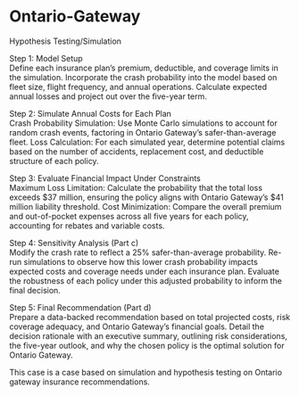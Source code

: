 # Ontario-Gateway
Hypothesis Testing/Simulation


Step 1: Model Setup\
Define each insurance plan’s premium, deductible, and coverage limits in the simulation.
Incorporate the crash probability into the model based on fleet size, flight frequency, and annual operations.
Calculate expected annual losses and project out over the five-year term.

Step 2: Simulate Annual Costs for Each Plan\
Crash Probability Simulation: Use Monte Carlo simulations to account for random crash events, factoring in Ontario Gateway’s safer-than-average fleet.
Loss Calculation: For each simulated year, determine potential claims based on the number of accidents, replacement cost, and deductible structure of each policy.

Step 3: Evaluate Financial Impact Under Constraints\
Maximum Loss Limitation: Calculate the probability that the total loss exceeds $37 million, ensuring the policy aligns with Ontario Gateway’s $41 million liability threshold.
Cost Minimization: Compare the overall premium and out-of-pocket expenses across all five years for each policy, accounting for rebates and variable costs.

Step 4: Sensitivity Analysis (Part c)\
Modify the crash rate to reflect a 25% safer-than-average probability.
Re-run simulations to observe how this lower crash probability impacts expected costs and coverage needs under each insurance plan.
Evaluate the robustness of each policy under this adjusted probability to inform the final decision.

Step 5: Final Recommendation (Part d)\
Prepare a data-backed recommendation based on total projected costs, risk coverage adequacy, and Ontario Gateway’s financial goals.
Detail the decision rationale with an executive summary, outlining risk considerations, the five-year outlook, and why the chosen policy is the optimal solution for Ontario Gateway.

This case is a case based on simulation and hypothesis testing on Ontario gateway insurance recommendations.
